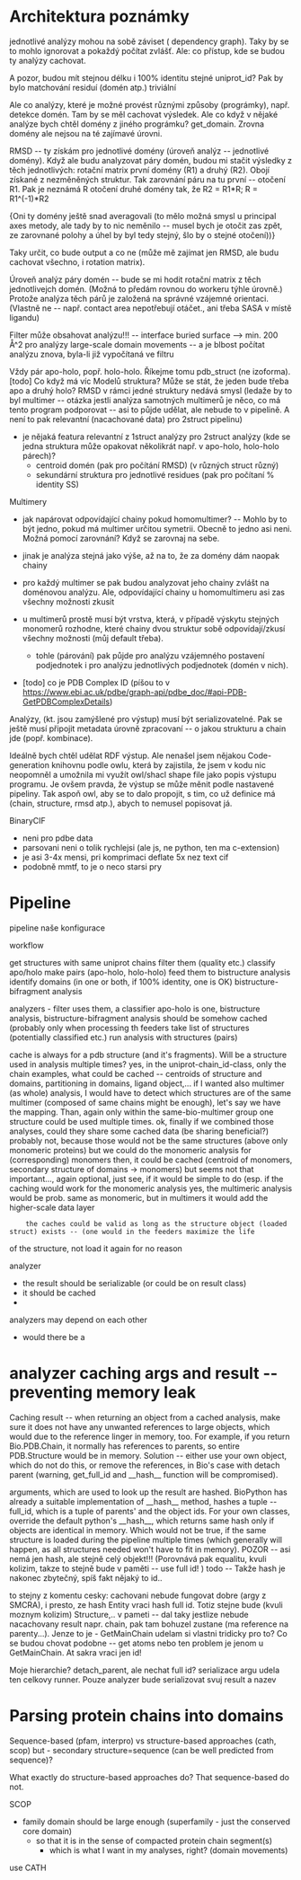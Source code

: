 
# Architektura poznámky

jednotlivé analýzy mohou na sobě záviset ( dependency graph). Taky by se to mohlo ignorovat a pokaždý počítat zvlášť. Ale: co přístup, kde se budou ty analýzy cachovat.

A pozor, budou mít stejnou délku i 100% identitu stejné uniprot_id? Pak by bylo matchování residuí (domén atp.) triviální

Ale co analýzy, které je možné provést různými způsoby (prográmky), např. detekce domén. Tam by se měl cachovat výsledek. Ale co když v nějaké analýze bych chtěl domény z jiného prográmku?
get_domain. Zrovna domény ale nejsou na té zajímavé úrovni.

RMSD -- ty získám pro jednotlivé domény (úroveň analýz -- jednotlivé domény). Když ale budu analyzovat páry domén, budou mi stačit výsledky z těch jednotlivých: rotační matrix první domény (R1) a druhý (R2). Obojí získané z nezměněných struktur. Tak zarovnání páru na tu první -- otočení R1. Pak je neznámá R otočení druhé domény tak, že R2 = R1*R; R = R1^(-1)*R2

{Oni ty domény ještě snad averagovali (to mělo možná smysl u principal axes metody, ale tady by to nic neměnilo -- musel bych je otočit zas zpět, ze zarovnané polohy a úhel by byl tedy stejný, šlo by o stejné otočení))}

Taky určit, co bude output a co ne (může mě zajímat jen RMSD, ale budu cachovat všechno, i rotation matrix).

Úroveň analýz páry domén -- bude se mi hodit rotační matrix z těch jednotlivejch domén. (Možná to předám rovnou do workeru týhle úrovně.) Protože analýza těch párů je založená na správné vzájemné orientaci. (Vlastně ne -- např. contact area nepotřebují otáčet., ani třeba SASA v místě ligandu)

Filter může obsahovat analýzu!!!
-- interface buried surface --> min. 200 Å^2 pro analýzy large-scale domain movements
-- a je blbost počítat analýzu znova, byla-li již vypočítaná ve filtru



Vždy pár apo-holo, popř. holo-holo. Říkejme tomu pdb_struct (ne izoforma).
[todo] Co když má víc Modelů struktura? Může se stát, že jeden bude třeba apo a druhý holo?
RMSD v rámci jedné struktury nedává smysl (ledaže by to byl multimer -- otázka jestli analýza samotných multimerů je něco, co má tento program podporovat -- asi to půjde udělat, ale nebude to v pipelině. A není to pak relevantní (nacachované data) pro 2struct pipelinu)

- je nějaká featura relevantní z 1struct analýzy pro 2struct analýzy (kde se jedna struktura může opakovat několikrát např. v apo-holo, holo-holo párech)?
    - centroid domén (pak pro počítání RMSD) (v různých struct různý)
    - sekundární struktura pro jednotlivé residues (pak pro počítaní % identity SS)


Multimery
-  jak napárovat odpovídající chainy pokud homomultimer? -- Mohlo by to být jedno, pokud má multimer určitou symetrii. Obecně to jedno asi neni. Možná pomocí zarovnání? Když se zarovnaj na sebe.
- jinak je analýza stejná jako výše, až na to, že za domény dám naopak chainy

- pro každý multimer se pak budou analyzovat jeho chainy zvlášt na doménovou analýzu. Ale, odpovídající chainy u homomultimeru asi zas všechny možnosti zkusit

- u multimerů prostě musí být vrstva, která, v případě výskytu stejných monomerů rozhodne, které chainy dvou struktur sobě odpovídají/zkusí všechny možnosti (můj default třeba).
    - tohle (párování) pak půjde pro analýzu vzájemného postavení podjednotek i pro analýzu jednotlivých podjednotek (domén v nich).

- [todo] co je PDB Complex ID (píšou to v https://www.ebi.ac.uk/pdbe/graph-api/pdbe_doc/#api-PDB-GetPDBComplexDetails)

Analýzy, (kt. jsou zamýšlené pro výstup) musí být serializovatelné. Pak se ještě musí připojit metadata úrovně zpracovaní -- o jakou strukturu a chain jde (popř. kombinace).

Ideálně bych chtěl udělat RDF výstup. Ale nenašel jsem nějakou Code-generation knihovnu podle owlu, která by zajistila, že jsem v kodu nic neopomněl a umožnila mi využít owl/shacl shape file jako popis výstupu programu. Je ovšem pravda, že výstup se může měnit podle nastavené pipeliny. Tak aspoň owl, aby se to dalo propojit, s tim, co už definice má (chain, structure, rmsd atp.), abych to nemusel popisovat já.



BinaryCIF
- neni pro pdbe data
- parsovani neni o tolik rychlejsi (ale js, ne python, ten ma c-extension)
- je asi 3-4x mensi, pri komprimaci deflate 5x nez text cif
- podobně mmtf, to je o neco starsi pry


# Pipeline

pipeline naše konfigurace

workflow

get structures with same uniprot chains
filter them (quality etc.)
classify apo/holo
make pairs (apo-holo, holo-holo)
    feed them to bistructure analysis
    identify domains (in one or both, if 100% identity, one is OK)
        bistructure-bifragment analysis



analyzers - filter uses them, a classifier apo-holo is one, bistructure analysis, bistructure-bifragment analysis
    should be somehow cached (probably only when processing th
feeders
    take list of structures (potentially classified etc.)
    run analysis with structures (pairs)

cache is always for a pdb structure (and it's fragments). Will be a structure used in analysis multiple times?
    yes, in the uniprot-chain_id-class, only the chain
    examples, what could be cached -- centroids of structure and domains, partitioning in domains, ligand object,...
    if I wanted also multimer (as whole) analysis, I would have to detect which structures are of the same multimer (composed
of same chains might be enough), let's say we have the mapping. Than, again only within the same-bio-multimer group one structure could
be used multiple times.
    ok, finally if we combined those analyses, could they share some cached data (be sharing beneficial?)
        probably not, because those would not be the same structures (above only monomeric proteins)
        but we could do the monomeric analysis for (corresponding) monomers
            then, it could be cached (centroid of monomers, secondary structure of domains -> monomers)
                but seems not that important..., again optional, just see, if it would be simple to do (esp. if the caching would work
                for the monomeric analysis
            yes, the multimeric analysis would be prob. same as monomeric, but in multimers it would add the higher-scale data layer


        the caches could be valid as long as the structure object (loaded struct) exists -- (one would in the feeders maximize the life 
of the structure,  not load it again for no reason


analyzer
- the result should be serializable (or could be on result class)
- it should be cached
-

analyzers may depend on each other
- would there be a


# analyzer caching args and result -- preventing memory leak
Caching result -- when returning an object from a cached analysis, make sure it does not have any unwanted references to large objects, which would due to the reference linger in memory, too. For example, if you return Bio.PDB.Chain, it normally has references to parents, so entire PDB.Structure would be in memory. Solution -- either use your own object, which do not do this, or remove the references, in Bio's case with detach parent (warning, get_full_id and \_\_hash__ function will be compromised).

arguments, which are used to look up the result are hashed. BioPython has already a suitable implementation of \_\_hash__ method, hashes a tuple -- full_id, which is a tuple of parents' and the object ids. For your own classes, override the default python's \_\_hash__, which returns same hash only if objects are identical in memory. Which would not be true, if the same structure is loaded during the pipeline multiple times (which generally will happen, as all structures needed won't have to fit in memory). POZOR -- asi nemá jen hash, ale stejně celý objekt!!! (Porovnává pak equalitu, kvuli kolizim, takze to stejně bude v paměti -- use full id! )
todo -- Takže hash je nakonec zbytečný, spíš fakt nějaký to id..

to stejny z komentu cesky:
cachovani nebude fungovat dobre (argy z SMCRA), i presto, ze hash Entity vraci hash full id. Totiz stejne bude (kvuli moznym kolizim) Structure,.. v pameti
-- dal taky jestlize nebude nacachovany result napr. chain, pak tam bohuzel zustane (ma reference na parenty...). Jenze to je - GetMainChain
udelam si vlastni tridicky pro to? Co se budou chovat podobne -- get atoms
nebo ten problem je jenom u GetMainChain. At sakra vraci jen id!

Moje hierarchie? detach_parent, ale nechat full id?
serializace     argu udela ten celkovy runner. Pouze analyzer bude serializovat svuj result a nazev

# Parsing protein chains into domains
Sequence-based (pfam, interpro) vs structure-based approaches (cath, scop)
but - secondary structure=sequence (can be well predicted from sequence)?

What exactly do structure-based approaches do? That sequence-based do not.

SCOP
- family domain should be large enough (superfamily - just the conserved core domain)
    - so that it is in the sense of compacted protein chain segment(s)
        - which is what I want in my analyses, right? (domain movements)

use CATH
